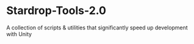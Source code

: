# Stardrop-Tools-2.0
A collection of scripts &amp; utilities that significantly speed up development with Unity 
